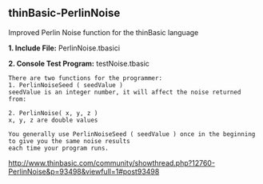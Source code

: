 ## thinBasic-PerlinNoise
Improved Perlin Noise function for the thinBasic language

  **1. Include File:**  PerlinNoise.tbasici
  
  **2. Console Test Program:** testNoise.tbasic

```
There are two functions for the programmer:
1. PerlinNoiseSeed ( seedValue )
seedValue is an integer number, it will affect the noise returned from:

2. PerlinNoise( x, y, z ) 
x, y, z are double values

You generally use PerlinNoiseSeed ( seedValue ) once in the beginning to give you the same noise results
each time your program runs.
```
http://www.thinbasic.com/community/showthread.php?12760-PerlinNoise&p=93498&viewfull=1#post93498
